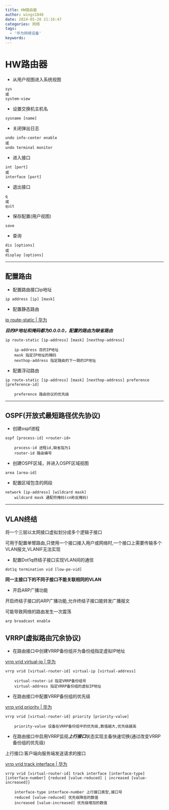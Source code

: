 ```yaml
---
title: HW路由器
author: wings1848
date: 2024-05-20 21:16:47
categories: 网络
tags: 
  - '华为网络设备'
keywords:
---
```

# HW路由器

+ 从用户视图进入系统视图
```
sys
或
system-view
```

+ 设置交换机主机名
```
sysname [name]
```

+ 关闭弹出日志
```
undo info-center enable
或
undo terminal monitor
```

+ 进入接口
```
int [port]
或
interface [port]
```

+ 退出接口
```
q
或
quit
```

+ 保存配置(用户视图)
```
save
```

+ 查询
```
dis [options]
或
display [options]
```

---

## 配置路由

+ 配置路由接口ip地址
```
ip address [ip] [mask]
```

+ 配置静态路由

[ip route-static | 华为](https://support.huawei.com/enterprise/zh/doc/EDOC1100064377/ac7caed7)

***目的IP地址和掩码都为0.0.0.0，配置的路由为缺省路由***

```
ip route-static [ip-address] [mask] [nexthop-address]

	ip-address 目的IP地址
	mask 指定IP地址的掩码
	nexthop-address 指定路由的下一跳的IP地址
```

+ 配置浮动路由
```
ip route-static [ip-address] [mask] [nexthop-address] preference [preference-id]

	preference 路由协议的优先级
```

---

## OSPF(开放式最短路径优先协议)
+ 创建ospf进程
```
ospf [process-id] <router-id>

	process-id 进程id,缺省指为1
	router-id 路由编号
```

+  创建OSPF区域，并进入OSPF区域视图
```
area [area-id]
```

+ 配置区域包含的网段
```
network [ip-address] [wildcard mask]
	wildcard mask 通配符掩码(cn称反掩码)
```

---

## VLAN终结

将一个三层以太网接口虚拟划分成多个逻辑子接口

可用于配置单臂路由,只使用一个接口接入用户或网络时,一个接口上需要传输多个VLAN报文,VLANIF无法实现

+ 配置Dot1q终结子接口实现VLAN间的通信
```
dot1q termination vid [low-pe-vid]
```
**同一主接口下的不同子接口不能关联相同的VLAN**

+ 开启ARP广播功能

开启终结子接口的ARP广播功能,允许终结子接口能转发广播报文

可能导致网络的路由发生一次震荡

```
arp broadcast enable
```

## VRRP(虚拟路由冗余协议)

+ 在路由接口中创建VRRP备份组并为备份组指定虚拟IP地址

[vrrp vrid virtual-ip | 华为](https://support.huawei.com/enterprise/zh/doc/EDOC1100096315/95be2af1)
```
vrrp vrid [virtual-router-id] virtual-ip [virtual-address]

	virtual-router-id 指定VRRP备份组号
	virtual-address 指定VRRP备份组的虚拟IP地址
```

+ 在路由接口中配置VRRP备份组的优先级

[vrrp vrid priority | 华为](https://support.huawei.com/enterprise/zh/doc/EDOC1000128396/7eaf2d8a)
```
vrrp vrid [virtual-router-id] priority [priority-value]

	priority-value 设备在VRRP备份组中的优先级,数值越大,优先级越高
```

+ 在路由接口中启用VRRP监视***上行接口***状态实现主备快速切换(通过改变VRRP备份组的优先级)

上行接口:客户端向服务端发送请求的接口

[vrrp vrid track interface | 华为](https://support.huawei.com/enterprise/zh/doc/EDOC1100241872/da21b06d)
```
vrrp vrid [virtual-router-id] track interface [interface-type] [interface-number] {reduced [value-reduced] | increased [value-increased]}

	interface-type interface-number 上行接口类型,接口号
	reduced [value-reduced] 优先级降低的数值
	increased [value-increased] 优先级增加的数值
```